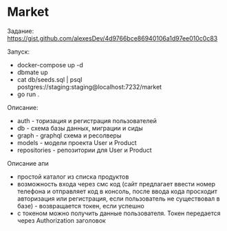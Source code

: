 # Market

Задание:
https://gist.github.com/alexesDev/4d9766bce86940106a1d97ee010c0c83

Запуск:
- docker-compose up -d
- dbmate up
- cat db/seeds.sql | psql postgres://staging:staging@localhost:7232/market
- go run . 

Описание:
- auth - торизация и регистрация пользователей
- db - схема базы данных, миграции и сиды
- graph - graphql схема и ресолверы
- models - модели проекта User и Product
- repositories - репозитории для User и Product

Описание апи
- простой каталог из списка продуктов
- возможность входа через смс код (сайт предлагает ввести номер телефона и отправляет код в консоль, после ввода кода просходит авторизация или регистрация, если пользователь не существовал в базе) - возвращается токен, если успешно
- с токеном можно получить данные пользователя. Токен передается через Authorization заголовок